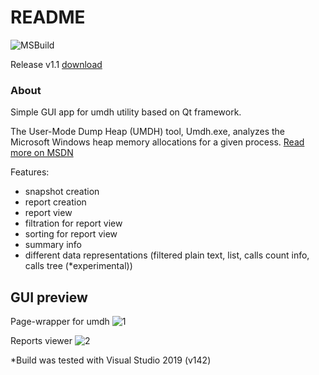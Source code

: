 # README #

![MSBuild](https://github.com/Whiteha/umdh-gui/workflows/MSBuild/badge.svg)

Release v1.1 [download](https://github.com/Whiteha/umdh-gui/releases/download/v1.1/umdh-gui.zip)

### About ###
Simple GUI app for umdh utility based on Qt framework.

The User-Mode Dump Heap (UMDH) tool, Umdh.exe, analyzes the Microsoft Windows heap memory allocations for a given process.
[Read more on MSDN](https://docs.microsoft.com/en-us/windows-hardware/drivers/debugger/umdh)

Features:
- snapshot creation
- report creation
- report view
- filtration for report view
- sorting for report view
- summary info
- different data representations (filtered plain text, list, calls count info, calls tree (*experimental))

## GUI preview ##

Page-wrapper for umdh
![1](https://user-images.githubusercontent.com/5871853/106532424-38f6c080-6501-11eb-91c1-3a538a4cd4a1.png)

Reports viewer
![2](https://user-images.githubusercontent.com/5871853/106532429-3a27ed80-6501-11eb-9eed-0555e108e6d8.png)

*Build was tested with Visual Studio 2019 (v142)
